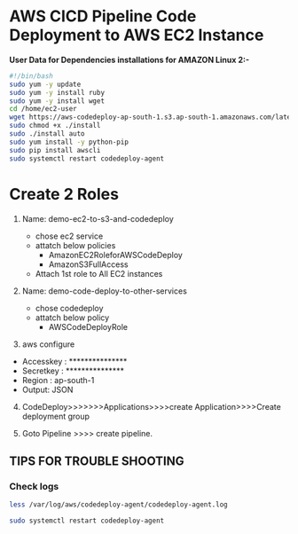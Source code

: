 # AWS CICD Pipeline Code Deployment to AWS EC2 Instance


<b>User Data for Dependencies installations for AMAZON Linux 2:-</b>
```bash
#!/bin/bash
sudo yum -y update
sudo yum -y install ruby
sudo yum -y install wget
cd /home/ec2-user
wget https://aws-codedeploy-ap-south-1.s3.ap-south-1.amazonaws.com/latest/install
sudo chmod +x ./install
sudo ./install auto
sudo yum install -y python-pip
sudo pip install awscli
sudo systemctl restart codedeploy-agent
```

# Create 2 Roles

1. Name: demo-ec2-to-s3-and-codedeploy
   - chose ec2 service
   - attatch below policies
      - AmazonEC2RoleforAWSCodeDeploy
      - AmazonS3FullAccess
   - Attach 1st role to All EC2 instances


2. Name: demo-code-deploy-to-other-services
   - chose codedeploy
   - attatch below policy
      - AWSCodeDeployRole

3. aws configure
  - Accesskey : ***************
  - Secretkey : ***************
  - Region : ap-south-1
  - Output: JSON

4. CodeDeploy>>>>>>>Applications>>>>create Application>>>>Create deployment group

5. Goto Pipeline >>>> create pipeline.

## TIPS FOR TROUBLE SHOOTING
### Check logs
```bash
less /var/log/aws/codedeploy-agent/codedeploy-agent.log
```
```bash
sudo systemctl restart codedeploy-agent
```
